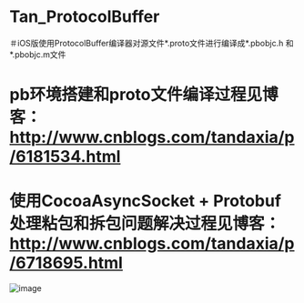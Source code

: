 # Tan_ProtocolBuffer
＃iOS版使用ProtocolBuffer编译器对源文件*.proto文件进行编译成*.pbobjc.h 和 *.pbobjc.m文件

# pb环境搭建和proto文件编译过程见博客：http://www.cnblogs.com/tandaxia/p/6181534.html
# 使用CocoaAsyncSocket + Protobuf 处理粘包和拆包问题解决过程见博客：http://www.cnblogs.com/tandaxia/p/6718695.html

![image](https://github.com/xiaotanit/Tan_ProtocolBuffer/blob/master/2.gif)
